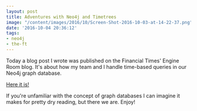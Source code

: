 ```yaml
---
layout: post
title: Adventures with Neo4j and Timetrees
image: "/content/images/2016/10/Screen-Shot-2016-10-03-at-14-22-37.png"
date: '2016-10-04 20:36:12'
tags:
- neo4j
- the-ft
---
```


Today a blog post I wrote was published on the Financial Times' Engine Room blog. It's about how my team and I handle time-based queries in our Neo4j graph database.

[Here it is!](http://engineroom.ft.com/2016/10/04/adventures-with-neo4j-and-timetrees/)

If you're unfamiliar with the concept of graph databases I can imagine it makes for pretty dry reading, but there we are. Enjoy!